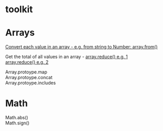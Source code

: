 # toolkit

# Arrays   

[Convert each value in an array - e.g. from string to Number: array.from()](https://github.com/nano-monkey/toolkit/blob/master/array.from.js)  

Get the total of all values in an array - [array.reduce() e.g. 1](https://github.com/nano-monkey/toolkit/blob/master/array.reduce.js)  
[array.reduce() e.g. 2](https://github.com/nano-monkey/toolkit/blob/master/array.reduce2.js)

Array.protoype.map  
Array.protoype.concat  
Array.protoype.includes  

# Math
Math.abs()  
Math.sign()

